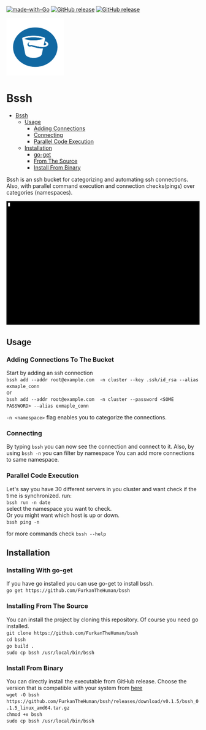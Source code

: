 [![made-with-Go](https://img.shields.io/badge/Made%20with-Go-1f425f.svg)](http://golang.org)
[![GitHub release](https://img.shields.io/github/v/release/furkanthehuman/bssh)](https://GitHub.com/Naereen/StrapDown.js/releases/)
[![GitHub release](https://img.shields.io/github/workflow/status/furkanthehuman/bssh/bssh-goreleaser)](https://GitHub.com/Naereen/StrapDown.js/releases/)

<img src="logo.png" alt="logo"
	title="logo" width="150" height="150" />
# Bssh 
<!-- START doctoc generated TOC please keep comment here to allow auto update -->
<!-- DON'T EDIT THIS SECTION, INSTEAD RE-RUN doctoc TO UPDATE -->

- [Bssh](#Bssh)
  - [Usage](#usage)
    - [Adding Connections](#adding-connections-to-the-bucket)
    - [Connecting](#connecting)
    - [Parallel Code Execution](#parallel-code-execution)
  - [Installation](#installation)
    - [go-get](#installing-with-go-get)
    - [From The Source ](#installing-From-The-Source)
    - [Install From Binary](#Install-From-Binary)


<!-- END doctoc generated TOC please keep comment here to allow auto update -->


Bssh is an ssh bucket for categorizing and automating ssh connections. Also, with parallel command execution and connection checks(pings) over categories (namespaces).

![example gif](index.gif)
## Usage

### Adding Connections To The Bucket
Start by adding an ssh connection    
`bssh add --addr root@example.com  -n cluster --key .ssh/id_rsa --alias exmaple_conn`           
or     
`bssh add --addr root@example.com  -n cluster --password <SOME PASSWORD> --alias exmaple_conn`

`-n <namespace>` flag enables you to categorize the connections.

### Connecting 
By typing `bssh` you can now see the connection and connect to it. Also, by using `bssh -n` you can filter by namespace You can add more connections to same namespace.

### Parallel Code Execution
Let's say you have 30 different servers in you cluster and want check if the time is synchronized. 
run:    
`bssh run -n date`    
select the namespace you want to check.   
Or you might want which host is up or down.     
`bssh ping -n`

for more commands check `bssh --help`



## Installation

### Installing With go-get

If you have go installed you can use go-get to install bssh.    
`go get https://github.com/FurkanTheHuman/bssh`

### Installing From The Source
You can install the project by cloning this repository. Of course you need go installed.         
`git clone https://github.com/FurkanTheHuman/bssh`    
`cd bssh`    
`go build .`    
`sudo cp bssh /usr/local/bin/bssh`     

### Install From Binary
You can directly install the executable from GitHub release. Choose the version that is compatible with your system from [here](https://github.com/FurkanTheHuman/bssh/releases)     
`wget -O bssh https://github.com/FurkanTheHuman/bssh/releases/download/v0.1.5/bssh_0.1.5_linux_amd64.tar.gz`     
`chmod +x bssh`     
`sudo cp bssh /usr/local/bin/bssh`   
